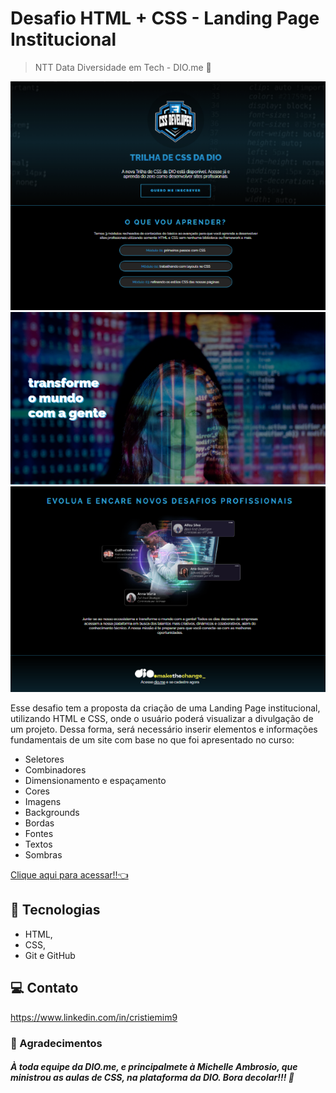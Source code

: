 # Desafio HTML + CSS - Landing Page Institucional                     

> NTT Data Diversidade em Tech - DIO.me 🧐

![preview](./.github/preview.png)
![preview](./.github/preview2.png)
![preview](./.github/preview1.png)


Esse desafio tem a proposta da criação de uma Landing Page institucional, utilizando HTML e CSS, onde o usuário poderá visualizar a divulgação de um projeto. Dessa forma, será necessário inserir elementos e informações fundamentais de um site com base no que foi apresentado no curso: 

- Seletores
- Combinadores
- Dimensionamento e espaçamento
- Cores
- Imagens
- Backgrounds
- Bordas
- Fontes
- Textos
- Sombras
    

[Clique aqui para acessar!!👈](https://tiemi9.github.io/DIO_NTTData-CSS)

## 📡 Tecnologias

- HTML,
- CSS,
-  Git e GitHub 

##  💻 Contato

https://www.linkedin.com/in/cristiemim9

 ### 🎉 Agradecimentos 
##### À toda equipe da DIO.me, e principalmete à Michelle Ambrosio, que ministrou as aulas de CSS, na plataforma da DIO. Bora decolar!!! 🚀